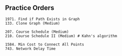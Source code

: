 
## Practice Orders
~~~
1971. Find if Path Exists in Graph
133. Clone Graph (Medium)
~~~

~~~
207. Course Schedule (Medium)
210. Course Schedule II (Medium) # Kahn's algorithm
~~~

~~~
1584. Min Cost to Connect All Points
743. Network Delay Time
~~~
